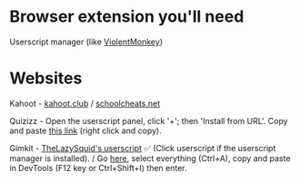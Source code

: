 # Browser extension you'll need

Userscript manager (like [ViolentMonkey](https://violentmonkey.github.io/get-it/))

# Websites

Kahoot - [kahoot.club](https://kahoot.club) / [schoolcheats.net](https://schoolcheats.net/kahoot)

Quizizz - Open the userscript panel, click '+'; then 'Install from URL'. Copy and paste [this link](https://raw.githubusercontent.com/gbaranski/quizizz-cheat/refs/heads/master/scripts/tampermonkey-alternative-method.js) (right click and copy).

Gimkit - [TheLazySquid's userscript](https://raw.githubusercontent.com/TheLazySquid/GimkitCheat/main/build/bundle.user.js) ✅ (Click userscript if the userscript manager is installed). / Go [here](https://raw.githubusercontent.com/pogforgor/cool-sites/refs/heads/main/cheatnetwork-gimkit.js), select everything (Ctrl+A), copy and paste in DevTools (F12 key or Ctrl+Shift+I) then enter.
